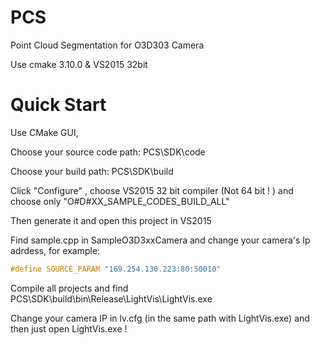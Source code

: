 # PCS
Point Cloud Segmentation for O3D303 Camera

Use cmake 3.10.0 & VS2015 32bit 

# Quick Start

Use CMake GUI,

Choose your source code path:  PCS\SDK\code

Choose your build path:  PCS\SDK\build

Click "Configure" , choose VS2015 32 bit compiler (Not 64 bit ! ) and choose only "O#D#XX_SAMPLE_CODES_BUILD_ALL"

Then generate it and open this project in VS2015

Find sample.cpp in SampleO3D3xxCamera and change your camera's Ip adrdess, for example:

```C
#define SOURCE_PARAM "169.254.130.223:80:50010"
```

Compile all projects and find PCS\SDK\build\bin\Release\LightVis\LightVis.exe

Change your camera IP in lv.cfg (in the same path with LightVis.exe) and then just open LightVis.exe !